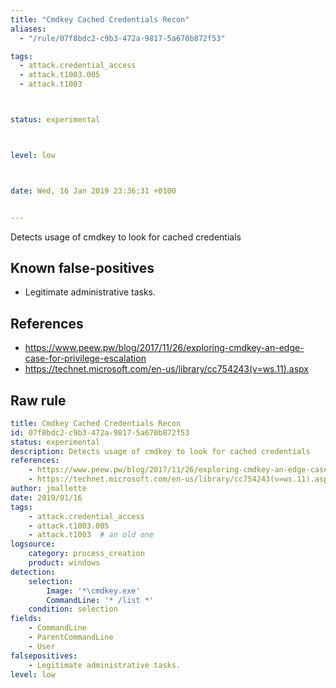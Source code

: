 ```yaml
---
title: "Cmdkey Cached Credentials Recon"
aliases:
  - "/rule/07f8bdc2-c9b3-472a-9817-5a670b872f53"

tags:
  - attack.credential_access
  - attack.t1003.005
  - attack.t1003



status: experimental



level: low



date: Wed, 16 Jan 2019 23:36:31 +0100


---
```


Detects usage of cmdkey to look for cached credentials

<!--more-->


## Known false-positives

* Legitimate administrative tasks.



## References

* https://www.peew.pw/blog/2017/11/26/exploring-cmdkey-an-edge-case-for-privilege-escalation
* https://technet.microsoft.com/en-us/library/cc754243(v=ws.11).aspx


## Raw rule
```yaml
title: Cmdkey Cached Credentials Recon
id: 07f8bdc2-c9b3-472a-9817-5a670b872f53
status: experimental
description: Detects usage of cmdkey to look for cached credentials
references:
    - https://www.peew.pw/blog/2017/11/26/exploring-cmdkey-an-edge-case-for-privilege-escalation
    - https://technet.microsoft.com/en-us/library/cc754243(v=ws.11).aspx
author: jmallette
date: 2019/01/16
tags:
    - attack.credential_access
    - attack.t1003.005
    - attack.t1003  # an old one
logsource:
    category: process_creation
    product: windows
detection:
    selection:
        Image: '*\cmdkey.exe'
        CommandLine: '* /list *'
    condition: selection
fields:
    - CommandLine
    - ParentCommandLine
    - User
falsepositives:
    - Legitimate administrative tasks.
level: low

```
